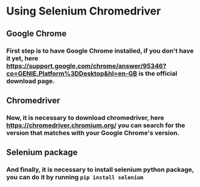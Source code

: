 # Using Selenium Chromedriver

## Google Chrome 

### First step is to have Google Chrome installed, if you don't have it yet, here https://support.google.com/chrome/answer/95346?co=GENIE.Platform%3DDesktop&hl=en-GB is the official download page.

## Chromedriver

### Now, it is necessary to download chromedriver, here https://chromedriver.chromium.org/ you can search for the version that matches with your Google Chrome's version.

## Selenium package

### And finally, it is necessary to install selenium python package, you can do it by running `pip install selenium`